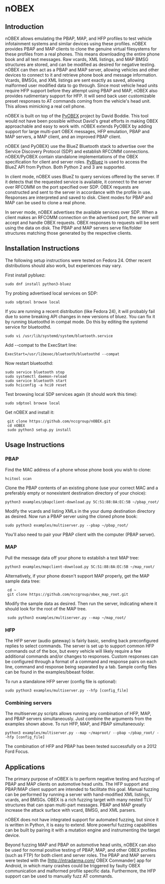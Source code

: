 # nOBEX

## Introduction
nOBEX allows emulating the PBAP, MAP, and HFP profiles to test vehicle infotainment systems and
similar devices using these profiles. nOBEX provides PBAP and MAP clients to clone the genuine
virtual filesystems for these profiles from a real phones. This means downloading the entire phone
book and all text messages. Raw vcards, XML listings, and MAP BMSG structures are stored, and can
be modified as desired for negative testing. nOBEX can then act as a PBAP and MAP server, allowing
vehicles and other devices to connect to it and retrieve phone book and message information. Vcards,
BMSGs, and XML listings are sent exactly as saved, allowing malformed user modified data to go
through. Since most vehicle head units require HFP support before they attempt using PBAP and MAP,
nOBEX also provides rudimentary support for HFP. It will send back user customizable preset
responses to AT commands coming from the vehicle's head unit. This allows mimicking a real cell
phone.

nOBEX is built on top of the [PyOBEX](https://bitbucket.org/dboddie/pyobex) project by David Boddie.
This tool would not have been possible without David's great efforts in making OBEX approachable
and easy to work with. nOBEX extends PyOBEX by adding support for large multi-part OBEX messages,
HFP emulation, PBAP and MAP servers, a MAP client, and an improved PBAP client.

nOBEX (and PyOBEX) use the BlueZ Bluetooth stack to advertise over the Service Discovery Protocol
(SDP) and establish RFCOMM connections. nOBEX/PyOBEX contain standalone implementations of the
OBEX specification for client and server roles. [PyBluez](https://github.com/karulis/pybluez) is
used to access the BlueZ API from Python. Both Python 2 and 3 are supported.

In client mode, nOBEX uses BlueZ to query services offered by the server. If it detects that the
requested service is available, it connect to the server over RFCOMM on the port specified over
SDP. OBEX requests are constructed and sent to the server in accordance with the profile in use.
Responses are interpreted and saved to disk. Client modes for PBAP and MAP can be used to clone a
real phone.

In server mode, nOBEX advertises the available services over SDP. When a client makes an RFCOMM
connection on the advertised port, the server will accept and handle OBEX requests. OBEX responses
to requests will be sent using the data on disk. The PBAP and MAP servers serve file/folder
structures matching those generated by the respective clients.

## Installation Instructions
The following setup instructions were tested on Fedora 24. Other recent distributions should also
work, but experiences may vary.

First install pybluez:
```
sudo dnf install python3-bluez
```

Try probing advertised local services on SDP:
```
sudo sdptool browse local
```

If you are running a recent distribution (like Fedora 24), it will probably fail due to some
breaking API changes in new versions of bluez. You can fix it by running bluetoothd in compat mode.
Do this by editing the systemd service for bluetoothd.
```
sudo vi /usr/lib/systemd/system/bluetooth.service
```

Add --compat to the ExecStart line:
```
ExecStart=/usr/libexec/bluetooth/bluetoothd --compat
```

Now restart bluetoothd:
```
sudo service bluetooth stop
sudo systemctl daemon-reload
sudo service bluetooth start
sudo hciconfig -a hci0 reset
```

Test browsing local SDP services again (it should work this time):
```
sudo sdptool browse local
```

Get nOBEX and install it:
```
 git clone https://github.com/nccgroup/nOBEX.git
 cd nOBEX
 sudo python3 setup.py install
```

## Usage Instructions
### PBAP
Find the MAC address of a phone whose phone book you wish to clone:
```
hcitool scan
```

Clone the PBAP contents of an existing phone (use your correct MAC and a preferably empty or
nonexistent destination directory of your choice):
```
python3 examples/pbapclient-download.py 5C:51:88:8A:EC:5B ~/pbap_root/
```

Modify the vcards and listing XMLs in the your dump destination directory as desired. Now run a
PBAP server using the cloned phone book:
```
sudo python3 examples/multiserver.py --pbap ~/pbap_root/
```

You'll also need to pair your PBAP client with the computer (PBAP server).

### MAP
Pull the message data off your phone to establish a test MAP tree:
```
python3 examples/mapclient-download.py 5C:51:88:8A:EC:5B ~/map_root/
```

Alternatively, if your phone doesn't support MAP properly, get the MAP sample data tree:
```
 cd ~
 git clone https://github.com/nccgroup/obex_map_root.git
```

Modify the sample data as desired. Then run the server, indicating where it should look for the
root of the MAP tree.
```
 sudo python3 examples/multiserver.py --map ~/map_root/
```

### HFP
The HFP server (audio gateway) is fairly basic, sending back preconfigured replies to select
commands. The server is set up to support common HFP commands out of the box, but every vehicle
will likely require a few additional commands and/or changes to responses. Custom responses can be
configured through a format of a command and response pairs on each line, command and response
being separated by a tab. Sample config files can be found in the examples/bbeast folder.

To run a standalone HFP server (config file is optional):
```
sudo python3 examples/multiserver.py --hfp [config_file]
```

### Combining servers
The multiserver.py scripts allows running any combination of HFP, MAP, and PBAP servers
simultaneously. Just combine the arguments from the examples shown above. To run HFP, MAP, and
PBAP simultaneously:
```
python3 examples/multiserver.py --map ~/maproot/ --pbap ~/pbap_root/ --hfp [config_file]
```

The combination of HFP and PBAP has been tested successfully on a 2012 Ford Focus.

## Applications
The primary purpose of nOBEX is to perform negative testing and fuzzing of PBAP and MAP clients on
automotive head units. The HFP support and PBAP/MAP client support are intended to facilitate this
goal. Manual fuzzing can be performed by running a server with hand-modified XML listings, vcards,
and BMSGs. OBEX is a rich fuzzing target with many nested TLV structures that can span multi-part
messages. PBAP and MAP greatly increase the attack surface with vcard, BMSG, and XML parsers.

nOBEX does not have integrated support for automated fuzzing, but since it is written in Python,
it is easy to extend. More powerful fuzzing capabilities can be built by pairing it with a mutation
engine and instrumenting the target device.

Beyond fuzzing MAP and PBAP on automotive head units, nOBEX can also be used for normal positive
testing of PBAP, MAP, and other OBEX profiles (such as FTP) for both client and server roles. The
PBAP and MAP servers were tested with the [http://intradarma.com/ OBEX Commander] app for Android,
in which many crashes could be triggered by faulty OBEX communication and malformed profile specific
data. Furthermore, the HFP support can be used to manually fuzz AT commands.
